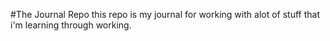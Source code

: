 #The Journal Repo
this repo is my journal for working with alot of stuff that i'm learning through working.
